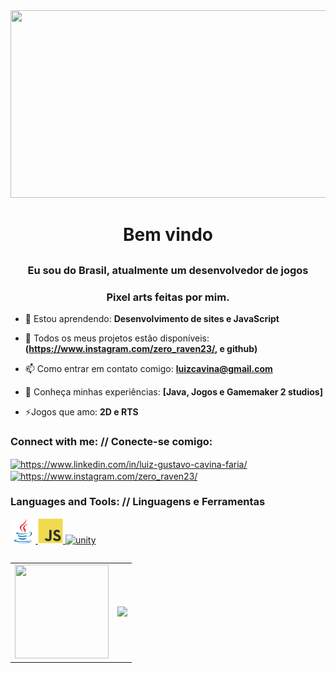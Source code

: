 
<img src="https://media.giphy.com/media/IqcUAmm9Lpd1CqYyHr/giphy.gif" width="1200" height="300" />


<h1 align="center">Bem vindo </h1>
<h2 align="center"Meu nome é zero ou Luiz Gustavo </h2>
<h3 align="center">Eu sou do Brasil, atualmente um desenvolvedor de jogos </h3>
<h3 align="center">Pixel arts feitas por mim. </h3>

- 🌱 Estou aprendendo: **Desenvolvimento de sites e JavaScript**

- 👨‍ Todos os meus projetos estão disponíveis:**(https://www.instagram.com/zero_raven23/, e github)**

- 📫 Como entrar em contato comigo: **luizcavina@gmail.com**

- 📄 Conheça minhas experiências:  **[Java, Jogos e Gamemaker 2 studios]**

- ⚡Jogos que amo: **2D e RTS**

<h3 align="left">Connect with me: // Conecte-se comigo: </h3>
<p align="left">
<a href="https://linkedin.com/in/https://www.linkedin.com/in/luiz-gustavo-cavina-faria/" target="blank"><img align="center" src="https://i.ibb.co/rFszPGn/linkdin.png" alt="https://www.linkedin.com/in/luiz-gustavo-cavina-faria/" height="60" width="60" /></a>
<a href="https://instagram.com/https://www.instagram.com/zero_raven23/" target="blank"><img align="center" src="https://i.ibb.co/CPH6k42/insta.png" alt="https://www.instagram.com/zero_raven23/" height="40" width="40" /></a>
</p>

<h3 align="left">Languages and Tools: // Linguagens e Ferramentas </h3>
<p align="left"> <a href="https://www.java.com" target="_blank"> <img src="https://raw.githubusercontent.com/devicons/devicon/master/icons/java/java-original.svg" alt="java" width="40" height="40"/> </a> <a href="https://developer.mozilla.org/en-US/docs/Web/JavaScript" target="_blank"> <img src="https://raw.githubusercontent.com/devicons/devicon/master/icons/javascript/javascript-original.svg" alt="javascript" width="40" height="40"/> </a> <a href="https://unity.com/" target="_blank"> <img src="https://www.vectorlogo.zone/logos/unity3d/unity3d-icon.svg" alt="unity" width="40" height="40"/> </a> </p>

<table align='left'>
  <row>
    <td>
    <img height='150' width="150"src='https://github-readme-stats.vercel.app/api/top-langs/?username=ZeroRaven23&show_icons=true&theme=synthwave'>
    </td>
    <td>
      <img height='150' src='https://github-readme-stats.vercel.app/api?username=ZeroRaven23&show_icons=true&theme=synthwave'>
    </td>
  </row>
</table>
